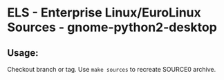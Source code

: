 # ELS - Enterprise Linux/EuroLinux Sources - gnome-python2-desktop
 
## Usage:
  Checkout branch or tag. Use `make sources` to recreate  SOURCE0 archive.
